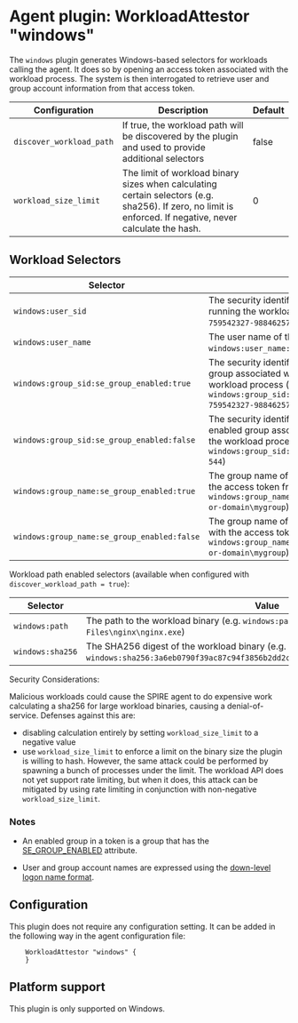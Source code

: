 # Agent plugin: WorkloadAttestor "windows"

The `windows` plugin generates Windows-based selectors for workloads calling the agent.
It does so by opening an access token associated with the workload process. The system is then interrogated to retrieve user and group account information from that access token.

| Configuration            | Description                                                                                                                                                | Default |
|--------------------------|------------------------------------------------------------------------------------------------------------------------------------------------------------|---------|
| `discover_workload_path` | If true, the workload path will be discovered by the plugin and used to provide additional selectors                                                       | false   |
| `workload_size_limit`    | The limit of workload binary sizes when calculating certain selectors (e.g. sha256). If zero, no limit is enforced. If negative, never calculate the hash. | 0       |

## Workload Selectors

| Selector                                    | Value                                                                                                                                                                                                                   |
|---------------------------------------------|-------------------------------------------------------------------------------------------------------------------------------------------------------------------------------------------------------------------------|
| `windows:user_sid`                          | The security identifier (SID) that identifies the user running the workload (e.g. `windows:user_sid:S-1-5-21-759542327-988462579-1707944338-1003`)                                                                      |
| `windows:user_name`                         | The user name of the user running the workload (e.g. `windows:user_name:computer-or-domain\myuser`)                                                                                                                     |
| `windows:group_sid:se_group_enabled:true`   | The security identifier (SID) that identifies an enabled group associated with the access token from the workload process (e.g. `windows:group_sid:se_group_enabled:true:S-1-5-21-759542327-988462579-1707944338-1004`) |
| `windows:group_sid:se_group_enabled:false`  | The security identifier (SID) that identifies a not enabled group associated with the access token from the workload process (e.g. `windows:group_sid:se_group_enabled:false:S-1-5-32-544`)                             |
| `windows:group_name:se_group_enabled:true`  | The group name of an enabled group associated with the access token from the workload process (e.g. `windows:group_name:se_group_enabled:true:computer-or-domain\mygroup`)                                              |
| `windows:group_name:se_group_enabled:false` | The group name of a not enabled group associated with the access token from the workload process (e.g. `windows:group_name:se_group_enabled:false:computer-or-domain\mygroup`)                                          |

Workload path enabled selectors (available when configured with `discover_workload_path = true`):

| Selector         | Value                                                                                                                             |
|------------------|-----------------------------------------------------------------------------------------------------------------------------------|
| `windows:path`   | The path to the workload binary (e.g. `windows:path:C:\Program Files\nginx\nginx.exe`)                                            |
| `windows:sha256` | The SHA256 digest of the workload binary (e.g. `windows:sha256:3a6eb0790f39ac87c94f3856b2dd2c5d110e6811602261a9a923d3bb23adc8b7`) |

Security Considerations:

Malicious workloads could cause the SPIRE agent to do expensive work
calculating a sha256 for large workload binaries, causing a denial-of-service.
Defenses against this are:

- disabling calculation entirely by setting `workload_size_limit` to a negative value
- use `workload_size_limit` to enforce a limit on the binary size the
  plugin is willing to hash. However, the same attack could be performed by spawning a
  bunch of processes under the limit.
  The workload API does not yet support rate limiting, but when it does, this attack can
  be mitigated by using rate limiting in conjunction with non-negative `workload_size_limit`.

### Notes

- An enabled group in a token is a group that has the [SE_GROUP_ENABLED](https://docs.microsoft.com/en-us/windows/win32/secauthz/sid-attributes-in-an-access-token) attribute.

- User and group account names are expressed using the [down-level logon name format](https://docs.microsoft.com/en-us/windows/win32/secauthn/user-name-formats#down-level-logon-name).

## Configuration

This plugin does not require any configuration setting. It can be added in the following way in the agent configuration file:

```hcl
    WorkloadAttestor "windows" {
    }
```

## Platform support

This plugin is only supported on Windows.
